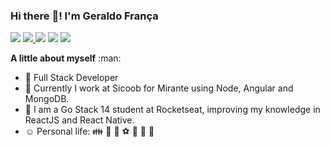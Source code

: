 ### Hi there :wave:! I'm Geraldo França
<p>
<img src="https://img.icons8.com/fluent/32/000000/gmail--v2.png"/>
<a href="https://www.linkedin.com/in/geraldo-franca" target="_blank">
  <img src="https://img.icons8.com/fluent/32/000000/linkedin.png"/>
</a>
<img src="https://img.icons8.com/fluent/32/000000/whatsapp.png"/>
<img src="https://img.icons8.com/fluent/32/000000/telegram-app.png"/>
<a href="https://www.instagram.com/tecnologiasimplificada" target="_blank">
  <img src="https://img.icons8.com/fluent/32/000000/instagram-new.png"/>
</a>
<!--
<a href="https://www.linkedin.com/in/geraldo-franca" target="_blank">
<img src="https://camo.githubusercontent.com/b0cf43e08b70097c6e8777eb14ff191f211bf14278aacc87c255f69d7761cab5/68747470733a2f2f696d672e736869656c64732e696f2f62616467652f2d4c696e6b6564496e2d626c75653f7374796c653d666f722d7468652d6261646765266c6f676f3d4c696e6b6564696e266c6f676f436f6c6f723d7768697465" />
</a>
<a href="mailto:geraldo.pereira.franca">
<img src="https://camo.githubusercontent.com/a9edef25cbdf1d90271ff2d8f6e81eb968e9626146f902a12a0d9dcfc7e0731c/687474703a2f2f696d672e736869656c64732e696f2f62616467652f2d476d61696c2d4431343833363f7374796c653d666f722d7468652d6261646765266c6f676f3d476d61696c266c6f676f436f6c6f723d7768697465" />
</a>
<a href="https://www.instagram.com/tecnologiasimplificada" target="_blank">
<img src="https://camo.githubusercontent.com/7d0ca3bd11f07ef686318643f0c9ac94ebe6c6b3339e0ccf7cfcdcb12fd21743/687474703a2f2f696d672e736869656c64732e696f2f62616467652f2d496e7374616772616d2d4534343035463f7374796c653d666f722d7468652d6261646765266c6f676f3d496e7374616772616d266c6f676f436f6c6f723d7768697465" />
</a>
<a href="https://t.me/geraldofranca" target="_blank">
<img src="https://camo.githubusercontent.com/11111adb2f62f3160555be3218018beae552d7992f753638636b444091a1627a/687474703a2f2f696d672e736869656c64732e696f2f62616467652f2d54656c656772616d2d3243413545303f7374796c653d666f722d7468652d6261646765266c6f676f3d54656c656772616d266c6f676f436f6c6f723d7768697465" />
</a>
<img src="https://camo.githubusercontent.com/779a1474ab80cd19ed706af44fd61f31acf04abe24baa58992c724155f35ffda/687474703a2f2f696d672e736869656c64732e696f2f62616467652f2d446973636f72642d3732383944413f7374796c653d666f722d7468652d6261646765266c6f676f3d446973636f7264266c6f676f436f6c6f723d7768697465" />
<img src="https://github.com/geraldofranca/geraldofranca/blob/main/instagram.jpg" heigth="48" width="48" />
</p>
-->
<p>
<b>A little about myself</b> :man:

- :rocket: Full Stack Developer
- :office: Currently I work at Sicoob for Mirante using Node, Angular and MongoDB.
- :school_satchel: I am a Go Stack 14 student at Rocketseat, improving my knowledge in ReactJS and React Native.
- :relaxed: Personal life: :family: :dog: :runner: :soccer: :movie_camera: :beers: :hamburger: 
</p>
<!--
- :brazil: Living in Brazil
<b>Technologies</b> :floppy_disk:
<p>
  <img src="https://github.com/geraldofranca/geraldofranca/blob/main/mongodb.svg" heigth="32" />
  <img src="https://github.com/geraldofranca/geraldofranca/blob/main/mysql.svg" heigth="32" />
  <img src="https://github.com/geraldofranca/geraldofranca/blob/main/postgresql.png" heigth="32" />
</p>
<p>
  <img src="https://github.com/geraldofranca/geraldofranca/blob/main/node.png" heigth="32" />
  <img src="https://github.com/geraldofranca/geraldofranca/blob/main/reactjs.svg" heigth="32" />
  <img src="https://github.com/geraldofranca/geraldofranca/blob/main/angular.png" heigth="32" />
  <img src="https://github.com/geraldofranca/geraldofranca/blob/main/vue.png" heigth="32" />
</p>
<p>
  <img src="https://github.com/geraldofranca/geraldofranca/blob/main/java.svg" heigth="32" />
  <img src="https://github.com/geraldofranca/geraldofranca/blob/main/php.png" heigth="32" />
</p>
<p>
  <img src="https://github.com/geraldofranca/geraldofranca/blob/main/html5.svg" height="32" />
  <img src="https://github.com/geraldofranca/geraldofranca/blob/main/css3.svg" height="32" />
  <img src="https://github.com/geraldofranca/geraldofranca/blob/main/js.png" height="32" />
</p>

**geraldofranca/geraldofranca** is a ✨ _special_ ✨ repository because its `README.md` (this file) appears on your GitHub profile.

Here are some ideas to get you started:

- 🔭 I’m currently working on ...
- 🌱 I’m currently learning ...
- 👯 I’m looking to collaborate on ...
- 🤔 I’m looking for help with ...
- 💬 Ask me about ...
- 📫 How to reach me: ...
- 😄 Pronouns: ...
- ⚡ Fun fact: ...
-->
